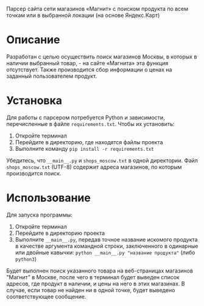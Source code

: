 Парсер сайта сети магазинов «Магнит» с поиском продукта по всем точкам или в выбранной локации (на основе Яндекс.Карт)

# Описание 

Разработан с целью осуществить поиск магазинов Москвы, в которых в наличии выбранный товар, - на сайте «Магнита» эта функция отсутствует. 
Также производится сбор информации о ценах на заданный пользователем продукт.

# Установка

Для работы с парсером потребуется Python и зависимости, перечисленные в файле `requirements.txt`. 
Чтобы их установить:
1. Откройте терминал
2. Перейдите в директорию, где находятся файлы проекта
3. Выполните команду `pip install -r requirements.txt`
  
Убедитесь, что `__main__.py` и `shops_moscow.txt` в одной директории. Файл `shops_moscow.txt` (UTF-8) содержит адреса магазинов, по которым производится поиск.

# Использование

Для запуска программы:
1. Откройте терминал
2. Перейдите в директорию проекта
3. Выполните `__main__.py`, передав точное название искомого продукта в качестве аргумента командной строки, заключенного в одинарные или двойные кавычки: `python __main__.py "название продукта"` (либо `python3`)

Будет выполнен поиск указанного товара на веб-страницах магазинов "Магнит" в Москве, после чего в терминал будет выведен список адресов, где продукт в наличии, и цены на него в этих магазинах. В случае, если товар не найден ни в одной точке, будет выведено соответствующее сообщение.
